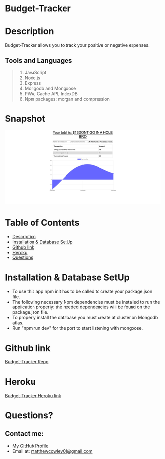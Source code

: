 # Budget-Tracker
# Description
Budget-Tracker allows you to track your positive or negative expenses.

## Tools and Languages
> 1. JavaScript
> 2. Node.js
> 3. Express
> 4. Mongodb and Mongoose
> 6. PWA, Cache API, IndexDB
> 7. Npm packages: morgan and compression

# Snapshot

![Budget Tracker](budget-pic.png)

# Table of Contents 
* [Description](#Description)
* [Installation & Database SetUp](#Installation)
* [Github link](#Links)
* [Heroku](#Heroku)
* [Questions](#questions)

# Installation & Database SetUp
* To use this app npm init has to be called to create your package.json file.
* The following necessary Npm dependencies must be installed to run the application properly: the needed dependencies will be found on the package.json file.
* To properly install the database you must create at cluster on Mongodb atlas.
* Run "npm run dev" for the port to start listening with mongoose.

# Github link
[Budget-Tracker Repo](https://github.com/Mcowley1/budget-tracker)

# Heroku
[Budget-Tracker Heroku link](https://git.heroku.com/enigmatic-brook-39247.git)

# Questions?
## Contact me:
  * [My GitHub Profile](https://github.com/Mcowley1)
  * Email at: matthewcowley01@gmail.com
